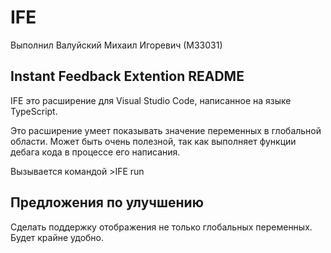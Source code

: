 # IFE 
Выполнил Валуйский Михаил Игоревич (М33031)

## Instant Feedback Extention README

IFE это расширение для Visual Studio Code, написанное на языке TypeScript.

Это расширение умеет показывать значение переменных в глобальной области. Может быть очень полезной, так как выполняет функции дебага кода в процессе его написания.

Вызывается командой >IFE run

## Предложения по улучшению

Сделать поддержку отображения не только глобальных переменных. Будет крайне удобно.
